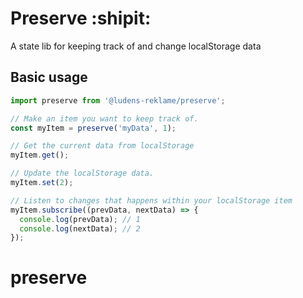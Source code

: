 # Preserve :shipit:

A state lib for keeping track of and change localStorage data

## Basic usage

```ts
import preserve from '@ludens-reklame/preserve';

// Make an item you want to keep track of.
const myItem = preserve('myData', 1);

// Get the current data from localStorage
myItem.get();

// Update the localStorage data.
myItem.set(2);

// Listen to changes that happens within your localStorage item
myItem.subscribe((prevData, nextData) => {
  console.log(prevData); // 1
  console.log(nextData); // 2
});
```
# preserve
